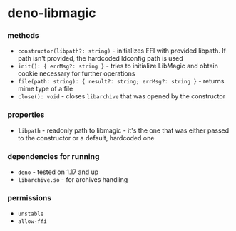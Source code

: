 # deno-libmagic

### methods

- `constructor(libpath?: string)` - initializes FFI with provided libpath. If path isn't provided, the hardcoded ldconfig path is used
- `init(): { errMsg?: string }` - tries to initialize LibMagic and obtain cookie necessary for further operations 
- `file(path: string): { result?: string; errMsg?: string }` - returns mime type of a file
- `close(): void` - closes `libarchive` that was opened by the constructor

### properties

- `libpath` - readonly path to libmagic - it's the one that was either passed to the constructor or a default, hardcoded one

### dependencies for running

- `deno` - tested on 1.17 and up
- `libarchive.so` - for archives handling

### permissions

- `unstable`
- `allow-ffi`
